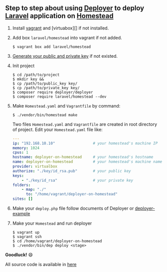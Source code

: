 Step to step about using [Deployer][] to deploy [Laravel][] application on [Homestead][]
---

1. Install [vagrant][] and [virtuabox][] if not installed.

2. Add box `laravel/homestead` into vagrant if not added.

   ```shell
   $ vagrant box add laravel/homestead
   ```

3. [Generate your public and private key][key-generate] if not existed.

4. Init project

   ```shell
   $ cd /path/to/project
   $ mkdir key && 
   $ cp /path/to/public_key key/
   $ cp /path/to/private_key key/
   $ composer require deployer/deployer
   $ composer require laravel/homestead --dev
   ```

5. Make `Homestead.yaml` and `Vagrantfile` by command:

   ```shell
   $ ./vendor/bin/homestead make
   ```

   Two files `Homestead.yaml` and `Vagrantfile` are created in root directory of project.
   Edit your `Homestead.yaml` file like:

   ```yml
   ---
   ip: "192.168.10.10"                 # your homestead's machine IP
   memory: 1024
   cpus: 1
   hostname: deployer-on-homestead     # your homestead's hostname
   name: deployer-on-homestead         # your homestead's machine name
   provider: virtualbox
   authorize: "./key/id_rsa.pub"       # your public key
   keys:
       - "./key/id_rsa"                # your private key
   folders:
       - map: "./"
         to: "/home/vagrant/deployer-on-homestead"
   sites: []

   ```

6. Make your `deploy.php` file follow documents of Deployer or [deployer-example][]

7. Make your `Homestead` and run deployer

   ```shell
   $ vagrant up
   $ vagrant ssh
   $ cd /home/vagrant/deployer-on-homestead
   $ ./vendor/bin/dep deploy <stage>
   ```

**Goodluck!** :smile:

All source code is available in [here][example-source]


[Homestead]:        https://laravel.com/docs/5.2/homestead
[Laravel]:          https://laravel.com/
[Deployer]:         http://deployer.org/
[vagrant]:          https://www.vagrantup.com/
[virtualbox]:       https://www.virtualbox.org/
[deployer-example]: https://github.com/oanhnn/deployer-example
[example-source]:   https://github.com/oanhnn/deployer-on-homestead
[key-generate]:     https://help.github.com/articles/generating-a-new-ssh-key-and-adding-it-to-the-ssh-agent/
